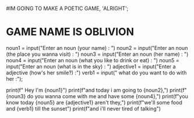#IM GOING TO MAKE A POETIC GAME, 'ALRIGHT';
# GAME NAME IS OBLIVION

noun1 = input("Enter an noun (your name) : ")
noun2 = input("Enter an noun (the place you wanna visit) : ")
noun3 = input("Enter an noun (her name) : ")
noun4 = input("Enter an noun (what you like to drink or eat) : ")
noun5 = input("Enter an noun (what is in the sky) : ")
adjective1 = input("Enter a adjective (how's her smile?) :")
verb1 = input(" what do you want to do with her :");


print(f"  Hey I'm {noun1}")
print(f"and today i am going to {noun2},")
print(f"{noun3} do you wanna come with me and have some {noun4},")
print(f"you know today {noun5} are {adjective1} aren't they,")
print(f"we'll some food and {verb1} till the sunset")
print(f"and i'll never tired of talking")

